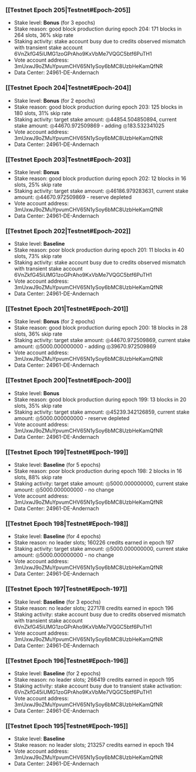 ### [[Testnet Epoch 205|Testnet#Epoch-205]]
* Stake level: **Bonus** (for 3 epochs)
* Stake reason: good block production during epoch 204: 171 blocks in 264 slots, 36% skip rate
* Staking activity: stake account busy due to credits observed mismatch with transient stake account 6VnZkfG45iUMG1zoGPrAho9KxVbMe7VQGC5btf6PuTH1
* Vote account address: 3mUxwJ9oZMuYpvumCHV65N1ySoy6bMC8UzbHeKamQfNR
* Data Center: 24961-DE-Andernach
### [[Testnet Epoch 204|Testnet#Epoch-204]]
* Stake level: **Bonus** (for 2 epochs)
* Stake reason: good block production during epoch 203: 125 blocks in 180 slots, 31% skip rate
* Staking activity: target stake amount: ◎44854.504850894, current stake amount: ◎44670.972509869 - adding ◎183.532341025
* Vote account address: 3mUxwJ9oZMuYpvumCHV65N1ySoy6bMC8UzbHeKamQfNR
* Data Center: 24961-DE-Andernach
### [[Testnet Epoch 203|Testnet#Epoch-203]]
* Stake level: **Bonus**
* Stake reason: good block production during epoch 202: 12 blocks in 16 slots, 25% skip rate
* Staking activity: target stake amount: ◎46186.979283631, current stake amount: ◎44670.972509869 - reserve depleted
* Vote account address: 3mUxwJ9oZMuYpvumCHV65N1ySoy6bMC8UzbHeKamQfNR
* Data Center: 24961-DE-Andernach
### [[Testnet Epoch 202|Testnet#Epoch-202]]
* Stake level: **Baseline**
* Stake reason: poor block production during epoch 201: 11 blocks in 40 slots, 73% skip rate
* Staking activity: stake account busy due to credits observed mismatch with transient stake account 6VnZkfG45iUMG1zoGPrAho9KxVbMe7VQGC5btf6PuTH1
* Vote account address: 3mUxwJ9oZMuYpvumCHV65N1ySoy6bMC8UzbHeKamQfNR
* Data Center: 24961-DE-Andernach
### [[Testnet Epoch 201|Testnet#Epoch-201]]
* Stake level: **Bonus** (for 2 epochs)
* Stake reason: good block production during epoch 200: 18 blocks in 28 slots, 36% skip rate
* Staking activity: target stake amount: ◎44670.972509869, current stake amount: ◎5000.000000000 - adding ◎39670.972509869
* Vote account address: 3mUxwJ9oZMuYpvumCHV65N1ySoy6bMC8UzbHeKamQfNR
* Data Center: 24961-DE-Andernach
### [[Testnet Epoch 200|Testnet#Epoch-200]]
* Stake level: **Bonus**
* Stake reason: good block production during epoch 199: 13 blocks in 20 slots, 35% skip rate
* Staking activity: target stake amount: ◎45239.342126859, current stake amount: ◎5000.000000000 - reserve depleted
* Vote account address: 3mUxwJ9oZMuYpvumCHV65N1ySoy6bMC8UzbHeKamQfNR
* Data Center: 24961-DE-Andernach
### [[Testnet Epoch 199|Testnet#Epoch-199]]
* Stake level: **Baseline** (for 5 epochs)
* Stake reason: poor block production during epoch 198: 2 blocks in 16 slots, 88% skip rate
* Staking activity: target stake amount: ◎5000.000000000, current stake amount: ◎5000.000000000 - no change
* Vote account address: 3mUxwJ9oZMuYpvumCHV65N1ySoy6bMC8UzbHeKamQfNR
* Data Center: 24961-DE-Andernach
### [[Testnet Epoch 198|Testnet#Epoch-198]]
* Stake level: **Baseline** (for 4 epochs)
* Stake reason: no leader slots; 160226 credits earned in epoch 197
* Staking activity: target stake amount: ◎5000.000000000, current stake amount: ◎5000.000000000 - no change
* Vote account address: 3mUxwJ9oZMuYpvumCHV65N1ySoy6bMC8UzbHeKamQfNR
* Data Center: 24961-DE-Andernach
### [[Testnet Epoch 197|Testnet#Epoch-197]]
* Stake level: **Baseline** (for 3 epochs)
* Stake reason: no leader slots; 227178 credits earned in epoch 196
* Staking activity: stake account busy due to credits observed mismatch with transient stake account 6VnZkfG45iUMG1zoGPrAho9KxVbMe7VQGC5btf6PuTH1
* Vote account address: 3mUxwJ9oZMuYpvumCHV65N1ySoy6bMC8UzbHeKamQfNR
* Data Center: 24961-DE-Andernach
### [[Testnet Epoch 196|Testnet#Epoch-196]]
* Stake level: **Baseline** (for 2 epochs)
* Stake reason: no leader slots; 266419 credits earned in epoch 195
* Staking activity: stake account busy due to transient stake activation: 6VnZkfG45iUMG1zoGPrAho9KxVbMe7VQGC5btf6PuTH1
* Vote account address: 3mUxwJ9oZMuYpvumCHV65N1ySoy6bMC8UzbHeKamQfNR
* Data Center: 24961-DE-Andernach
### [[Testnet Epoch 195|Testnet#Epoch-195]]
* Stake level: **Baseline**
* Stake reason: no leader slots; 213257 credits earned in epoch 194
* Vote account address: 3mUxwJ9oZMuYpvumCHV65N1ySoy6bMC8UzbHeKamQfNR
* Data Center: 24961-DE-Andernach